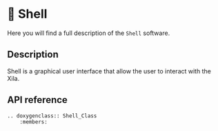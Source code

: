 # 🐚 Shell

Here you will find a full description of the `Shell` software.

## Description

Shell is a graphical user interface that allow the user to interact with the Xila.

## API reference

```{eval-rst}
.. doxygenclass:: Shell_Class
    :members:
```